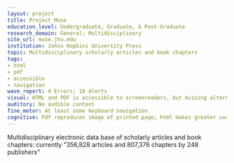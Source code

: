 ```yaml
---
layout: project
title: Project Muse
education_level: Undergraduate, Graduate, & Post-Graduate
research_domain: General; Multidisciplinary
site_url: muse.jhu.edu
institution: Johns Hopkins University Press
topic: Multidisciplinary scholarly articles and book chapters
tags:
- html
- pdf
- accessible
- navigation
wave_report: 4 Errors; 19 Alerts
visual: HTML and PDF is accessible to screenreaders, but missing alternative text and form labels hinders navigation
auditory: No audible content
fine_motor: At least some keyboard navigation
cognitive: Pdf reproduces image of printed page; html makes greater use of white space but organizes text as in printed page
---
```

Multidisciplinary electronic data base of scholarly articles and book chapters: currently "356,828 articles and 807,376 chapters by 248 publishers"